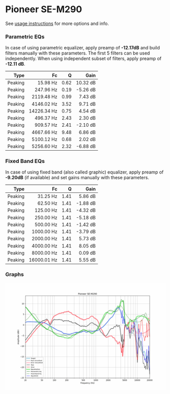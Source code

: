# Pioneer SE-M290
See [usage instructions](https://github.com/jaakkopasanen/AutoEq#usage) for more options and info.

### Parametric EQs
In case of using parametric equalizer, apply preamp of **-12.17dB** and build filters manually
with these parameters. The first 5 filters can be used independently.
When using independent subset of filters, apply preamp of **-12.11 dB**.

| Type    | Fc          |    Q | Gain     |
|--------:|------------:|-----:|---------:|
| Peaking | 15.98 Hz    | 0.62 | 10.32 dB |
| Peaking | 247.96 Hz   | 0.19 | -5.26 dB |
| Peaking | 2119.48 Hz  | 0.99 | 7.43 dB  |
| Peaking | 4146.02 Hz  | 3.52 | 9.71 dB  |
| Peaking | 14226.34 Hz | 0.75 | 4.54 dB  |
| Peaking | 496.37 Hz   | 2.43 | 2.30 dB  |
| Peaking | 909.57 Hz   | 2.41 | -2.10 dB |
| Peaking | 4667.66 Hz  | 9.48 | 6.86 dB  |
| Peaking | 5100.12 Hz  | 0.68 | 2.02 dB  |
| Peaking | 5256.60 Hz  | 2.32 | -6.88 dB |

### Fixed Band EQs
In case of using fixed band (also called graphic) equalizer, apply preamp of **-9.20dB**
(if available) and set gains manually with these parameters.

| Type    | Fc          |    Q | Gain     |
|--------:|------------:|-----:|---------:|
| Peaking | 31.25 Hz    | 1.41 | 5.86 dB  |
| Peaking | 62.50 Hz    | 1.41 | -1.88 dB |
| Peaking | 125.00 Hz   | 1.41 | -4.32 dB |
| Peaking | 250.00 Hz   | 1.41 | -5.18 dB |
| Peaking | 500.00 Hz   | 1.41 | -1.42 dB |
| Peaking | 1000.00 Hz  | 1.41 | -3.79 dB |
| Peaking | 2000.00 Hz  | 1.41 | 5.73 dB  |
| Peaking | 4000.00 Hz  | 1.41 | 8.05 dB  |
| Peaking | 8000.00 Hz  | 1.41 | 0.09 dB  |
| Peaking | 16000.01 Hz | 1.41 | 5.55 dB  |

### Graphs
![](./Pioneer%20SE-M290.png)